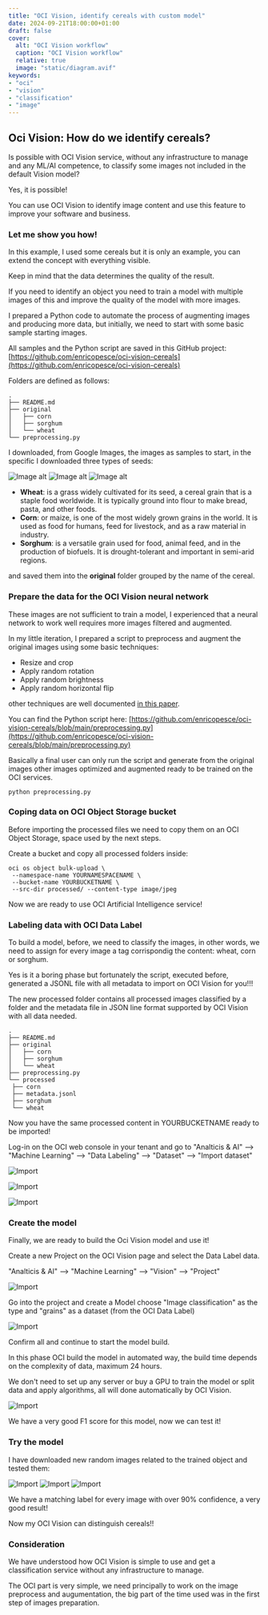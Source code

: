 ```yaml
---
title: "OCI Vision, identify cereals with custom model"
date: 2024-09-21T18:00:00+01:00
draft: false
cover:
  alt: "OCI Vision workflow"
  caption: "OCI Vision workflow"
  relative: true
  image: "static/diagram.avif"
keywords:
- "oci"
- "vision"
- "classification"
- "image"
---
```


## Oci Vision: How do we identify cereals?

Is possible with OCI Vision service, without any infrastructure to manage and any ML/AI competence, to classify some images not included in the default Vision model?

Yes, it is possible! 

You can use OCI Vision to identify image content and use this feature to improve your software and business. 

### Let me show you how!

In this example, I used some cereals but it is only an example, you can extend the concept with everything visible.

Keep in mind that the data determines the quality of the result.

If you need to identify an object you need to train a model with multiple images of this and improve the quality of the model with more images.

I prepared a Python code to automate the process of augmenting images and producing more data, but initially, we need to start with some basic sample starting images.

All samples and the Python script are saved in this GitHub project: [https://github.com/enricopesce/oci-vision-cereals](https://github.com/enricopesce/oci-vision-cereals)

Folders are defined as follows:

```console
.
├── README.md
├── original
│   ├── corn
│   ├── sorghum
│   └── wheat
└── preprocessing.py
```

I downloaded, from Google Images, the images as samples to start, in the specific I downloaded three types of seeds:

![Image alt](static/wheat.jpg)
![Image alt](static/corn.jpg)
![Image alt](static/sorghum.jpg)

- **Wheat**: is a grass widely cultivated for its seed, a cereal grain that is a staple food worldwide. It is typically ground into flour to make bread, pasta, and other foods.
- **Corn**: or maize, is one of the most widely grown grains in the world. It is used as food for humans, feed for livestock, and as a raw material in industry.
- **Sorghum**: is a versatile grain used for food, animal feed, and in the production of biofuels. It is drought-tolerant and important in semi-arid regions.

and saved them into the **original** folder grouped by the name of the cereal.

### Prepare the data for the OCI Vision neural network

These images are not sufficient to train a model, I experienced that a neural network to work well requires more images filtered and augmented.

In my little iteration, I prepared a script to preprocess and augment the original images using some basic techniques:

- Resize and crop
- Apply random rotation
- Apply random brightness
- Apply random horizontal flip

other techniques are well documented [in this paper](https://arxiv.org/pdf/2301.02830).

You can find the Python script here: [https://github.com/enricopesce/oci-vision-cereals/blob/main/preprocessing.py](https://github.com/enricopesce/oci-vision-cereals/blob/main/preprocessing.py)

Basically a final user can only run the script and generate from the original images other images optimized and augmented ready to be trained on the OCI services.

```console
python preprocessing.py
```

### Coping data on OCI Object Storage bucket

Before importing the processed files we need to copy them on an OCI Object Storage, space used by the next steps.

Create a bucket and copy all processed folders inside:

```console
oci os object bulk-upload \
 --namespace-name YOURNAMESPACENAME \
 --bucket-name YOURBUCKETNAME \
 --src-dir processed/ --content-type image/jpeg
```

Now we are ready to use OCI Artificial Intelligence service!

### Labeling data with OCI Data Label

To build a model, before, we need to classify the images, in other words, we need to assign for every image a tag corrispondig the content: wheat, corn or sorghum.

Yes is it a boring phase but fortunately the script, executed before, generated a JSONL file with all metadata to import on OCI Vision for you!!!

The new processed folder contains all processed images classified by a folder and the metadata file in JSON line format supported by OCI Vision with all data needed.

```console
.
├── README.md
├── original
│   ├── corn
│   ├── sorghum
│   └── wheat
├── preprocessing.py
└── processed
 ├── corn
 ├── metadata.jsonl
 ├── sorghum
 └── wheat
```

Now you have the same processed content in YOURBUCKETNAME ready to be imported!

Log-in on the OCI web console in your tenant and go to "Analticis & AI" --> "Machine Learning" --> "Data Labeling" --> "Dataset" --> "Import dataset"

![Import](static/import.png)

![Import](static/import2.png)

![Import](static/dataset.png)

### Create the model

Finally, we are ready to build the Oci Vision model and use it!

Create a new Project on the OCI Vision page and select the Data Label data.

"Analticis & AI" --> "Machine Learning" --> "Vision" --> "Project"

![Import](static/project.png)

Go into the project and create a Model choose "Image classification" as the type and "grains" as a dataset (from the OCI Data Label)
 
![Import](static/model.png)

Confirm all and continue to start the model build.

In this phase OCI build the model in automated way, the build time depends on the complexity of data, maximum 24 hours.

We don't need to set up any server or buy a GPU to train the model or split data and apply algorithms, all will done automatically by OCI Vision.

![Import](static/trained.png)

We have a very good F1 score for this model, now we can test it!

### Try the model

I have downloaded new random images related to the trained object and tested them:

![Import](static/corntest.png)
![Import](static/wheattest.png)
![Import](static/sorghumtest.png)

We have a matching label for every image with over 90% confidence, a very good result! 

Now my OCI Vision can distinguish cereals!!

### Consideration

We have understood how OCI Vision is simple to use and get a classification service without any infrastructure to manage. 

The OCI part is very simple, we need principally to work on the image preprocess and augumentation, the big part of the time used was in the first step of images preparation.